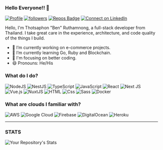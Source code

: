 ### Hello Everyone!! 👋

[![Profile](https://visitor-badge.glitch.me/badge?page_id=blackinno.profileviews-badge)](https://github.com/blackinno) [![followers](https://img.shields.io/github/followers/blackinno?style=social)](https://github.com/blackinno?tab=followers) [![Repos Badge](https://badges.pufler.dev/repos/blackinno)](https://github.com/blackinno?tab=repositories) [![Connect on LinkedIn](https://img.shields.io/badge/--linkedin?label=LinkedIn&logo=LinkedIn&style=social)](https://www.linkedin.com/in/thotsaphon-ben-ruthamnong-a5889b111/)
<br>

Hello, I'm Thotsaphon "Ben" Ruthamnong, a full-stack developer from Thailand. I take great care in the experience, architecture, and code quality of the things I build.

- 🔭 I’m currently working on e-commerce projects.
- 🌱 I’m currently learning Go, Ruby and Blockchain.
- 🎯 I'm focusing on better coding.
- 😄 Pronouns: He/His

### What do I do?

<p>
  <img alt="NodeJS" src="https://img.shields.io/badge/node.js-%2343853D.svg?style=for-the-badge&logo=node-dot-js&logoColor=white"/>
  <img alt="NestJS" src="https://img.shields.io/badge/nestjs-%23E0234E.svg?style=for-the-badge&logo=nestjs&logoColor=white" />
  <img alt="TypeScript" src="https://img.shields.io/badge/typescript-%23007ACC.svg?style=for-the-badge&logo=typescript&logoColor=white"/>
  <img alt="JavaScript" src="https://img.shields.io/badge/JavaScript-F7DF1E?logo=javascript&logoColor=white&style=for-the-badge" />
  <img alt="React" src="https://img.shields.io/badge/React-61DAFB?logo=react&logoColor=white&style=for-the-badge" />
  <img alt="Next JS" src="https://img.shields.io/badge/nextjs-%23000000.svg?style=for-the-badge&logo=next.js&logoColor=white"/>
  <img alt="Vue.js" src="https://img.shields.io/badge/vuejs-%2335495e.svg?style=for-the-badge&logo=vue-dot-js&logoColor=%234FC08D"/>
  <img alt="NuxtJS" src="https://img.shields.io/badge/NuxtJS-black.svg?style=for-the-badge&logo=NuxtJS&logoColor=white"/>
  <img alt="HTML" src="https://img.shields.io/badge/HTML-E34F26?logo=html5&logoColor=white&style=for-the-badge" />
  <img alt="Css" src="https://img.shields.io/badge/CSS-1572B6?logo=css3&logoColor=white&style=for-the-badge" />
  <img alt="Sass" src="https://img.shields.io/badge/Sass-CC6699?logo=sass&logoColor=white&style=for-the-badge" />
  <img alt="Docker" src="https://img.shields.io/badge/docker-%230db7ed.svg?style=for-the-badge&logo=docker&logoColor=white"/>
</p>

### What are clouds I familiar with?

<p>
<img alt="AWS" src="https://img.shields.io/badge/AWS-%23FF9900.svg?style=for-the-badge&logo=amazon-aws&logoColor=white"/>
<img alt="Google Cloud" src="https://img.shields.io/badge/GoogleCloud-%234285F4.svg?style=for-the-badge&logo=google-cloud&logoColor=white"/>
<img alt="Firebase" src="https://img.shields.io/badge/firebase-%23039BE5.svg?style=for-the-badge&logo=firebase"/>
<img alt="DigitalOcean" src="https://img.shields.io/badge/DigitalOcean-%230167ff.svg?style=for-the-badge&logo=digitalOcean&logoColor=white"/>
<img alt="Heroku" src="https://img.shields.io/badge/heroku-%23430098.svg?style=for-the-badge&logo=heroku&logoColor=white"/>
</p>

---

### STATS

![Your Repository's Stats](https://github-readme-stats.vercel.app/api/top-langs/?username=blackinno&title_color=FD9047&icon_color=FD9047&theme=dark)
